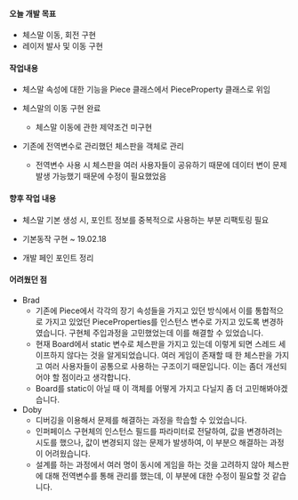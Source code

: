 #### 오늘 개발 목표

- 체스말 이동, 회전 구현
- 레이저 발사 및 이동 구현



#### 작업내용

- 체스말 속성에 대한 기능을 Piece 클래스에서 PieceProperty 클래스로 위임

- 체스말의 이동 구현 완료
  - 체스말 이동에 관한 제약조건 미구현
- 기존에 전역변수로 관리했던 체스판을 객체로 관리
  - 전역변수 사용 시 체스판을 여러 사용자들이 공유하기 때문에 데이터 변이 문제 발생 가능했기 때문에 수정이 필요했었음



#### 향후 작업 내용

- 체스말 기본 생성 시, 포인트 정보를 중복적으로 사용하는 부분 리팩토링 필요

- 기본동작 구현 ~ 19.02.18

- 개발 페인 포인트 정리

  

#### 어려웠던 점

- Brad
  - 기존에 Piece에서 각각의 장기 속성들을 가지고 있던 방식에서 이를 통합적으로 가지고 있었던 PieceProperties를 인스턴스 변수로 가지고 있도록 변경하였습니다. 구현체 주입과정을 고민했었는데 이를 해결할 수 있었습니다.
  - 현재 Board에서 static 변수로 체스판을 가지고 있는데 이렇게 되면 스레드 세이프하지 않다는 것을 알게되었습니다. 여러 게임이 존재할 때 한 체스판을 가지고 여러 사용자들이 공통으로 사용하는 구조이기 때문입니다. 이는 좀더 개선되어야 할 점이라고 생각합니다.
  - Board를 static이 아닐 때 이 객체를 어떻게 가지고 다닐지 좀 더 고민해봐야겠습니다.
- Doby
  - 디버깅을 이용해서 문제를 해결하는 과정을 학습할 수 있었습니다.
  - 인퍼페이스 구현체의 인스턴스 필드를 파라미터로 전달하여, 값을 변경하려는 시도를 했으나, 값이 변경되지 않는
    문제가 발생하여, 이 부분으 해결하는 과정이 어려웠습니다.
  - 설계를 하는 과정에서 여러 명이 동시에 게임을 하는 것을 고려하지 않아 체스판에 대해 전역변수를 통해 관리를 
    했는데, 이 부분에 대한 수정이 필요할 것 같습니다.